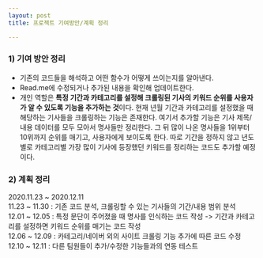 ```yaml
---
layout: post
title: 프로젝트 기여방안/계획 정리

---
```

### 1) 기여 방안 정리
- 기존의 코드들을 해석하고 어떤 함수가 어떻게 쓰이는지를 알아낸다.  
- Read.me에 수정되거나 추가된 내용을 확인해 업데이트한다.  
- 개인 역할은 **특정 기간과 카테고리를 설정해 크롤링된 기사의 키워드 순위를 사용자가 알 수 있도록 기능을 추가하는 것**이다. 현재 년월 기간과 카테고리를 설정했을 때 해당하는 기사들을 크롤링하는 기능은 존재한다. 여기서 추가할 기능은 기사 제목/내용 데이터를 모두 모아서 명사들만 정리한다. 그 뒤 많이 나온 명사들을 1위부터 10위까지 순위를 매기고, 사용자에게 보이도록 한다. 따로 기간을 정하지 않고 년도별로 카테고리별 가장 많이 기사에 등장했던 키워드를 정리하는 코드도 추가할 예정이다.

### 2) 계획 정리
2020.11.23 ~ 2020.12.11  
11.23 ~ 11.30 : 기존 코드 분석, 크롤링할 수 있는 기사들의 기간/내용 범위 분석  
12.01 ~ 12.05 : 특정 문단이 주어졌을 때 명사를 인식하는 코드 작성 -> 기간과 카테고리를 설정하면 키워드 순위를 매기는 코드 작성  
12.06 ~ 12.09 : 카테고리/네이버 외의 사이트 크롤링 기능 추가에 따른 코드 수정  
12.10 ~ 12.11 : 다른 팀원들이 추가/수정한 기능들과의 연동 테스트   
